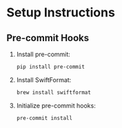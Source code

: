 # Setup Instructions

## Pre-commit Hooks

1. Install pre-commit:
   ```bash
   pip install pre-commit
   ```

2. Install SwiftFormat:
   ```bash
   brew install swiftformat
   ```

3. Initialize pre-commit hooks:
   ```bash
   pre-commit install
   ```
